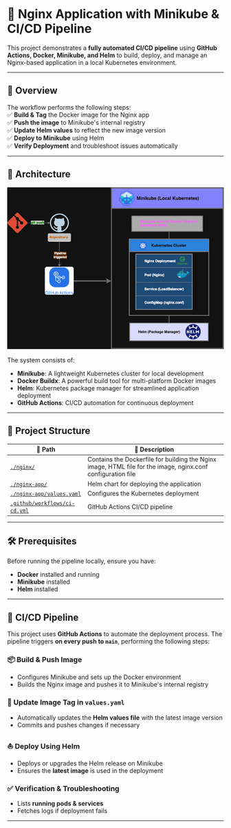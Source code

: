# 🚀 Nginx Application with Minikube & CI/CD Pipeline

This project demonstrates a **fully automated CI/CD pipeline** using **GitHub Actions, Docker, Minikube, and Helm** to build, deploy, and manage an Nginx-based application in a local Kubernetes environment.

---

## 📌 Overview

The workflow performs the following steps:  
✅ **Build & Tag** the Docker image for the Nginx app  
✅ **Push the image** to Minikube's internal registry  
✅ **Update Helm values** to reflect the new image version  
✅ **Deploy to Minikube** using Helm  
✅ **Verify Deployment** and troubleshoot issues automatically  

---

## 📜 Architecture

![Kubernetes Deployment Diagram](./docs/architecture_diagram.png)  

The system consists of:  
- **Minikube**: A lightweight Kubernetes cluster for local development  
- **Docker Buildx**: A powerful build tool for multi-platform Docker images  
- **Helm**: Kubernetes package manager for streamlined application deployment  
- **GitHub Actions**: CI/CD automation for continuous deployment  

---

## 📂 Project Structure

| 📁 Path | 📄 Description |
|---------|--------------|
| [`./nginx/`](./nginx/) | Contains the Dockerfile for building the Nginx image, HTML file for the image, nginx.conf configuration file |
| [`./nginx-app/`](./nginx-app/) | Helm chart for deploying the application |
| [`./nginx-app/values.yaml`](./nginx-app/values.yaml) | Configures the Kubernetes deployment |
| [`.github/workflows/ci-cd.yml`](.github/workflows/ci-cd.yml) | GitHub Actions CI/CD pipeline |

---

## 🛠️ Prerequisites

Before running the pipeline locally, ensure you have:  
- **Docker** installed and running  
- **Minikube** installed
- **Helm** installed

---

## 🚀 CI/CD Pipeline

This project uses **GitHub Actions** to automate the deployment process. The pipeline triggers **on every push to `main`**, performing the following steps:

### 📦 Build & Push Image
- Configures Minikube and sets up the Docker environment
- Builds the Nginx image and pushes it to Minikube's internal registry

### 🔄 Update Image Tag in `values.yaml`
- Automatically updates the **Helm values file** with the latest image version
- Commits and pushes changes if necessary

### ⛵ Deploy Using Helm
- Deploys or upgrades the Helm release on Minikube
- Ensures the **latest image** is used in the deployment

### ✅ Verification & Troubleshooting
- Lists **running pods & services**  
- Fetches logs if deployment fails  

---

